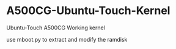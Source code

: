 # A500CG-Ubuntu-Touch-Kernel
Ubuntu-Touch A500CG Working kernel

use mboot.py to extract and modify the ramdisk 
